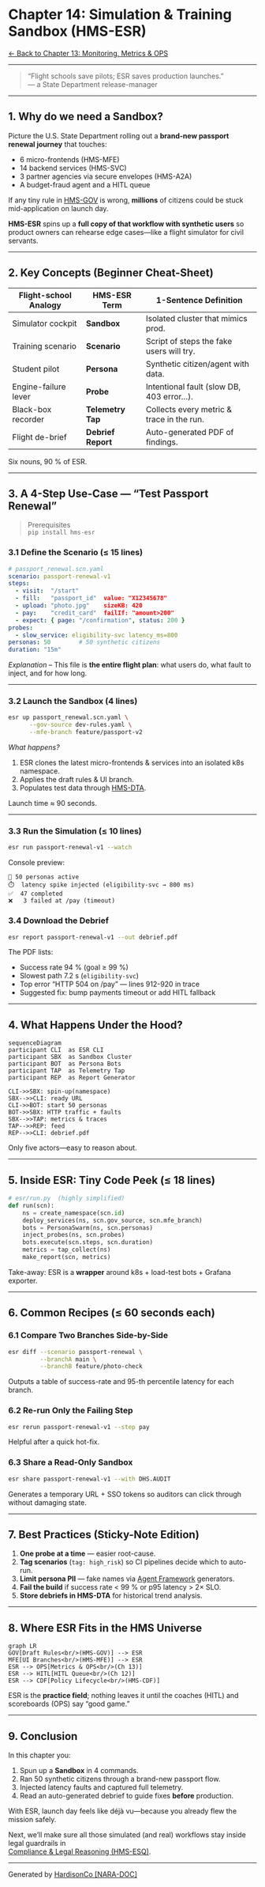 # Chapter 14: Simulation & Training Sandbox (HMS-ESR)

[← Back to Chapter 13: Monitoring, Metrics & OPS](13_monitoring__metrics___ops_.md)

---

> “Flight schools save pilots; ESR saves production launches.”  
> — a State Department release-manager

---

## 1. Why do we need a Sandbox?

Picture the U.S. State Department rolling out a **brand-new passport renewal journey** that touches:

* 6 micro-frontends (HMS-MFE)  
* 14 backend services (HMS-SVC)  
* 3 partner agencies via secure envelopes (HMS-A2A)  
* A budget-fraud agent and a HITL queue

If any tiny rule in [HMS-GOV](01_governance_layer__hms_sys___hms_gov___hms_mfe__.md) is wrong, **millions** of citizens could be stuck mid-application on launch day.

**HMS-ESR** spins up a **full copy of that workflow with synthetic users** so product owners can rehearse edge cases—like a flight simulator for civil servants.

---

## 2. Key Concepts (Beginner Cheat-Sheet)

| Flight-school Analogy | HMS-ESR Term        | 1-Sentence Definition               |
|-----------------------|---------------------|-------------------------------------|
| Simulator cockpit     | **Sandbox**         | Isolated cluster that mimics prod.  |
| Training scenario     | **Scenario**        | Script of steps the fake users will try. |
| Student pilot         | **Persona**         | Synthetic citizen/agent with data.  |
| Engine-failure lever  | **Probe**           | Intentional fault (slow DB, 403 error…). |
| Black-box recorder    | **Telemetry Tap**   | Collects every metric & trace in the run. |
| Flight de-brief       | **Debrief Report**  | Auto-generated PDF of findings.     |

Six nouns, 90 % of ESR.

---

## 3. A 4-Step Use-Case — “Test Passport Renewal”

> Prerequisites  
> `pip install hms-esr`

### 3.1 Define the Scenario (≤ 15 lines)

```yaml
# passport_renewal.scn.yaml
scenario: passport-renewal-v1
steps:
  - visit:  "/start"
  - fill:   "passport_id"  value: "X12345678"
  - upload: "photo.jpg"    sizeKB: 420
  - pay:    "credit_card"  failIf: "amount>200"
  - expect: { page: "/confirmation", status: 200 }
probes:
  - slow_service: eligibility-svc latency_ms=800
personas: 50        # 50 synthetic citizens
duration: "15m"
```

*Explanation* – This file is **the entire flight plan**: what users do, what fault to inject, and for how long.

---

### 3.2 Launch the Sandbox (4 lines)

```bash
esr up passport_renewal.scn.yaml \
      --gov-source dev-rules.yaml \
      --mfe-branch feature/passport-v2
```

*What happens?*

1. ESR clones the latest micro-frontends & services into an isolated k8s namespace.  
2. Applies the draft rules & UI branch.  
3. Populates test data through [HMS-DTA](09_data_lake___registry__hms_dta__.md).  

Launch time ≈ 90 seconds.

---

### 3.3 Run the Simulation (≤ 10 lines)

```bash
esr run passport-renewal-v1 --watch
```

Console preview:

```
👥 50 personas active
⏱️  latency spike injected (eligibility-svc → 800 ms)
✅  47 completed
❌   3 failed at /pay (timeout)
```

### 3.4 Download the Debrief

```bash
esr report passport-renewal-v1 --out debrief.pdf
```

The PDF lists:

* Success rate 94 % (goal ≥ 99 %)  
* Slowest path 7.2 s (`eligibility-svc`)  
* Top error “HTTP 504 on /pay” — lines 912-920 in trace  
* Suggested fix: bump payments timeout or add HITL fallback  

---

## 4. What Happens Under the Hood?

```mermaid
sequenceDiagram
participant CLI  as ESR CLI
participant SBX  as Sandbox Cluster
participant BOT  as Persona Bots
participant TAP  as Telemetry Tap
participant REP  as Report Generator

CLI->>SBX: spin-up(namespace)
SBX-->>CLI: ready URL
CLI->>BOT: start 50 personas
BOT->>SBX: HTTP traffic + faults
SBX-->>TAP: metrics & traces
TAP-->>REP: feed
REP-->>CLI: debrief.pdf
```

Only five actors—easy to reason about.

---

## 5. Inside ESR: Tiny Code Peek (≤ 18 lines)

```python
# esr/run.py  (highly simplified)
def run(scn):
    ns = create_namespace(scn.id)
    deploy_services(ns, scn.gov_source, scn.mfe_branch)
    bots = PersonaSwarm(ns, scn.personas)
    inject_probes(ns, scn.probes)
    bots.execute(scn.steps, scn.duration)
    metrics = tap_collect(ns)
    make_report(scn, metrics)
```

Take-away: ESR is a **wrapper** around k8s + load-test bots + Grafana exporter.

---

## 6. Common Recipes (≤ 60 seconds each)

### 6.1 Compare Two Branches Side-by-Side

```bash
esr diff --scenario passport-renewal \
         --branchA main \
         --branchB feature/photo-check
```

Outputs a table of success-rate and 95-th percentile latency for each branch.

### 6.2 Re-run Only the Failing Step

```bash
esr rerun passport-renewal-v1 --step pay
```

Helpful after a quick hot-fix.

### 6.3 Share a Read-Only Sandbox

```bash
esr share passport-renewal-v1 --with DHS.AUDIT
```

Generates a temporary URL + SSO tokens so auditors can click through without damaging state.

---

## 7. Best Practices (Sticky-Note Edition)

1. **One probe at a time** — easier root-cause.  
2. **Tag scenarios** (`tag: high_risk`) so CI pipelines decide which to auto-run.  
3. **Limit persona PII** — fake names via [Agent Framework](08_agent_framework__hms_agt___hms_agx__.md) generators.  
4. **Fail the build** if success rate < 99 % or p95 latency > 2× SLO.  
5. **Store debriefs in HMS-DTA** for historical trend analysis.

---

## 8. Where ESR Fits in the HMS Universe

```mermaid
graph LR
GOV[Draft Rules<br/>(HMS-GOV)] --> ESR
MFE[UI Branches<br/>(HMS-MFE)] --> ESR
ESR --> OPS[Metrics & OPS<br/>(Ch 13)]
ESR --> HITL[HITL Queue<br/>(Ch 12)]
ESR --> CDF[Policy Lifecycle<br/>(HMS-CDF)]
```

ESR is the **practice field**; nothing leaves it until the coaches (HITL) and scoreboards (OPS) say “good game.”

---

## 9. Conclusion

In this chapter you:

1. Spun up a **Sandbox** in 4 commands.  
2. Ran 50 synthetic citizens through a brand-new passport flow.  
3. Injected latency faults and captured full telemetry.  
4. Read an auto-generated debrief to guide fixes **before** production.

With ESR, launch day feels like déjà vu—because you already flew the mission safely.

Next, we’ll make sure all those simulated (and real) workflows stay inside legal guardrails in  
[Compliance & Legal Reasoning (HMS-ESQ)](15_compliance___legal_reasoning__hms_esq__.md).

---

Generated by [HardisonCo [NARA-DOC]](https://github.com/The-Pocket/Tutorial-Codebase-Knowledge)